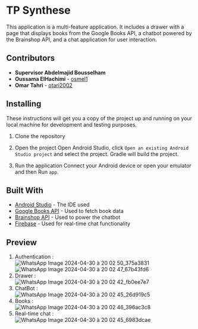 # TP Synthese

This application is a multi-feature application. It includes a drawer with a page that displays books from the Google Books API, a chatbot powered by the Brainshop API, and a chat application for user interaction.

## Contributors
* **Supervisor Abdelmajid Bousselham**
* **Oussama ElHachimi** - [osmel1](https://github.com/osmel1)
* **Omar Tahri** - [otari2002](https://github.com/otari2002)

## Installing

These instructions will get you a copy of the project up and running on your local machine for development and testing purposes.

1. Clone the repository

2. Open the project
   Open Android Studio, click `Open an existing Android Studio project` and select the project. Gradle will build the project.

3. Run the application
   Connect your Android device or open your emulator and then Run `app`.

## Built With

* [Android Studio](https://developer.android.com/studio) - The IDE used
* [Google Books API](https://www.googleapis.com/books/v1/volumes) - Used to fetch book data
* [Brainshop API](http://www.brainshop.ai/) - Used to power the chatbot
* [Firebase](https://firebase.google.com/) - Used for real-time chat functionality

## Preview
1. Authentication : <br/>
   ![WhatsApp Image 2024-04-30 à 20 02 50_375a3831](https://github.com/osmel1/tp-synthese/assets/53525728/6283d727-75d0-4715-b174-995cdb96b0ae)<br/>
   ![WhatsApp Image 2024-04-30 à 20 02 47_67b43fd6](https://github.com/osmel1/tp-synthese/assets/53525728/7cebe858-2d8a-4f30-a950-563519b4805f)<br/>
2. Drawer : <br/>
![WhatsApp Image 2024-04-30 à 20 02 42_fb0ee7e7](https://github.com/osmel1/tp-synthese/assets/53525728/63a49363-a97b-45ae-8d3c-973c5538a586)<br/>
3. ChatBot : <br/>
![WhatsApp Image 2024-04-30 à 20 02 45_26d919c5](https://github.com/osmel1/tp-synthese/assets/53525728/8ed64764-dc72-47c2-a835-0d946410513a)<br/>
4. Books :<br/>
![WhatsApp Image 2024-04-30 à 20 02 46_396ac3c8](https://github.com/osmel1/tp-synthese/assets/53525728/b0d0b6bc-8a3a-4177-97a5-63c01c4b37aa)<br/>
5. Real-time chat :<br/>
![WhatsApp Image 2024-04-30 à 20 02 45_6983dcae](https://github.com/osmel1/tp-synthese/assets/53525728/64b5ffbd-3bfa-42e4-8bcf-8befab30cfbd)<br/>


